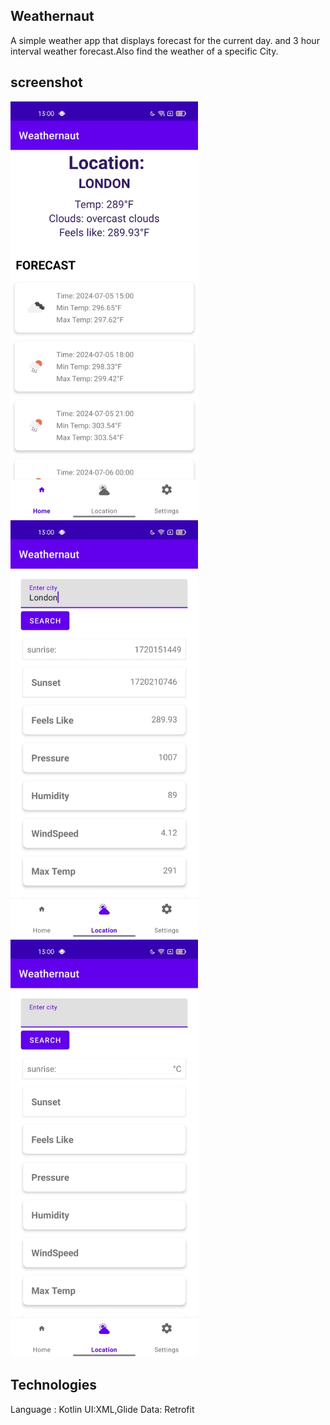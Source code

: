 ## Weathernaut
A simple weather app that displays forecast for the current day.
and 3 hour interval  weather forecast.Also find the weather of a specific City.

## screenshot
<img src="Docs/screenshots/photo1.jpg" width="300px">

<img src="Docs/screenshots/photo2.jpg" width="300px">

<img src= "Docs/screenshots/photo3.jpg" width="300px">
 

## Technologies
Language : Kotlin
UI:XML,Glide
Data: Retrofit 